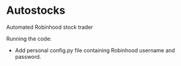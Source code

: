 # Autostocks
Automated Robinhood stock trader


Running the code:
- Add personal config.py file containing Robinhood username and password.